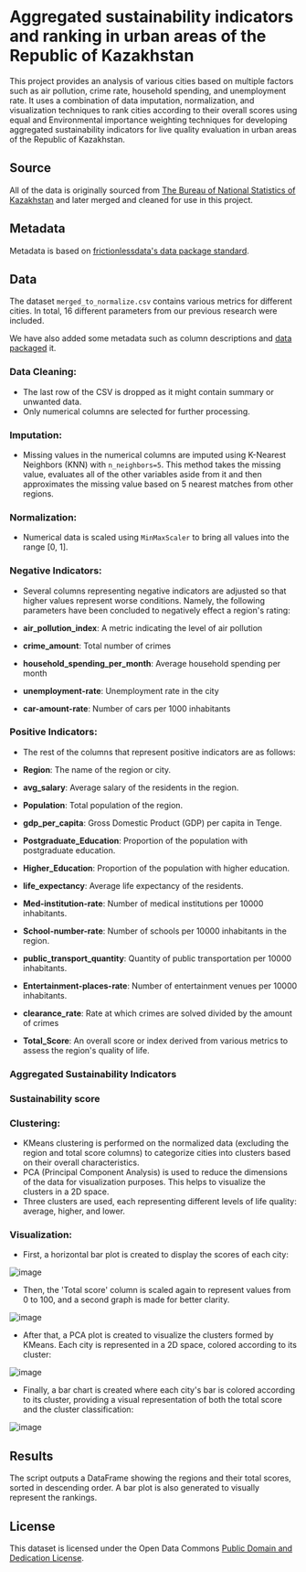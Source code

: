 # Aggregated sustainability indicators and ranking in urban areas of the Republic of Kazakhstan

This project provides an analysis of various cities based on multiple factors such as air pollution, crime rate, household spending, and unemployment rate. It uses a combination of data imputation, normalization, and visualization techniques to rank cities according to their overall scores using equal and Environmental importance weighting techniques for developing aggregated sustainability indicators for live quality evaluation in urban areas of the Republic of Kazakhstan.

## Source

All of the data is originally sourced from [The Bureau of National Statistics of Kazakhstan](stat.gov.kz) and later merged and cleaned for use in this project.

## Metadata

Metadata is based on [frictionlessdata's data package standard](https://specs.frictionlessdata.io/data-package/).

## Data

The dataset `merged_to_normalize.csv` contains various metrics for different cities. In total, 16 different parameters from our previous research were included.

We have also added some metadata such as column descriptions and [data packaged](https://specs.frictionlessdata.io/data-package/) it.

### Data Cleaning:
- The last row of the CSV is dropped as it might contain summary or unwanted data.
- Only numerical columns are selected for further processing.

### Imputation:
- Missing values in the numerical columns are imputed using K-Nearest Neighbors (KNN) with `n_neighbors=5`. This method takes the missing value, evaluates all of the other variables aside from it and then approximates the missing value based on 5 nearest matches from other regions.

### Normalization:
- Numerical data is scaled using `MinMaxScaler` to bring all values into the range [0, 1].

### Negative Indicators:
- Several columns representing negative indicators are adjusted so that higher values represent worse conditions. Namely, the following parameters have been concluded to negatively effect a region's rating:

- **air_pollution_index**: A metric indicating the level of air pollution
- **crime_amount**: Total number of crimes
- **household_spending_per_month**: Average household spending per month
- **unemployment-rate**: Unemployment rate in the city
- **car-amount-rate**: Number of cars per 1000 inhabitants

### Positive Indicators:
- The rest of the columns that represent positive indicators are as follows:

- **Region**: The name of the region or city.
- **avg_salary**: Average salary of the residents in the region.
- **Population**: Total population of the region.
- **gdp_per_capita**: Gross Domestic Product (GDP) per capita in Tenge.
- **Postgraduate_Education**: Proportion of the population with postgraduate education.
- **Higher_Education**: Proportion of the population with higher education.
- **life_expectancy**: Average life expectancy of the residents.
- **Med-institution-rate**: Number of medical institutions per 10000 inhabitants.
- **School-number-rate**: Number of schools per 10000 inhabitants in the region.
- **public_transport_quantity**: Quantity of public transportation per 10000 inhabitants.
- **Entertainment-places-rate**: Number of entertainment venues per 10000 inhabitants.
- **clearance_rate**: Rate at which crimes are solved divided by the amount of crimes
- **Total_Score**: An overall score or index derived from various metrics to assess the region's quality of life.


### Aggregated Sustainability Indicators


### Sustainability score




### Clustering:
- KMeans clustering is performed on the normalized data (excluding the region and total score columns) to categorize cities into clusters based on their overall characteristics.
- PCA (Principal Component Analysis) is used to reduce the dimensions of the data for visualization purposes. This helps to visualize the clusters in a 2D space.
- Three clusters are used, each representing different levels of life quality: average, higher, and lower.


### Visualization:
- First, a horizontal bar plot is created to display the scores of each city:

![image](https://github.com/open-data-kazakhstan/city-ranking-main/assets/109875855/b1cab6f6-cda5-463d-90ea-d122af1a9dd3)

- Then, the 'Total score' column is scaled again to represent values from 0 to 100, and a second graph is made for better clarity.

![image](https://github.com/open-data-kazakhstan/city-ranking-main/assets/109875855/16736d0a-4e31-4f65-9ce2-9f15d186a48a)

- After that, a PCA plot is created to visualize the clusters formed by KMeans. Each city is represented in a 2D space, colored according to its cluster:

![image](https://github.com/open-data-kazakhstan/city-ranking-main/assets/109875855/1d0a6a89-f6d8-41ff-88d3-7ec90280e1e8)

- Finally, a bar chart is created where each city's bar is colored according to its cluster, providing a visual representation of both the total score and the cluster classification:

![image](https://github.com/open-data-kazakhstan/city-ranking-main/assets/109875855/592e6e72-2853-44ad-9d50-5d7a6d167fbd)


## Results

The script outputs a DataFrame showing the regions and their total scores, sorted in descending order. A bar plot is also generated to visually represent the rankings.

## License

This dataset is licensed under the Open Data Commons [Public Domain and Dedication License][pddl].

[pddl]: https://www.opendatacommons.org/licenses/pddl/1-0/
